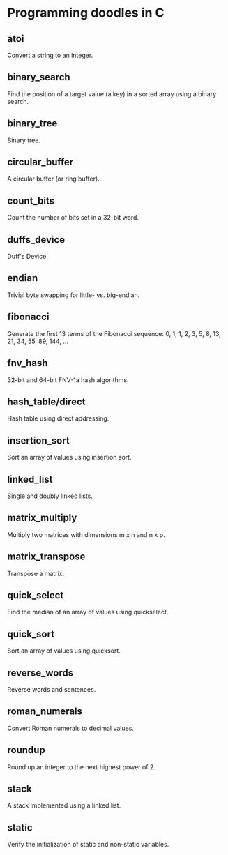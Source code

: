 # Programming doodles in C

## atoi
Convert a string to an integer.

## binary_search
Find the position of a target value (a key) in a sorted array using a binary search.

## binary_tree
Binary tree.

## circular_buffer
A circular buffer (or ring buffer).

## count_bits
Count the number of bits set in a 32-bit word.

## duffs_device
Duff's Device.

## endian
Trivial byte swapping for little- vs. big-endian.

## fibonacci
Generate the first 13 terms of the Fibonacci sequence:
    0, 1, 1, 2, 3, 5, 8, 13, 21, 34, 55, 89, 144, ...

## fnv_hash
32-bit and 64-bit FNV-1a hash algorithms.

## hash_table/direct
Hash table using direct addressing.

## insertion_sort
Sort an array of values using insertion sort.

## linked_list
Single and doubly linked lists.

## matrix_multiply
Multiply two matrices with dimensions m x n and n x p.

## matrix_transpose
Transpose a matrix.

## quick_select
Find the median of an array of values using quickselect.

## quick_sort
Sort an array of values using quicksort.

## reverse_words
Reverse words and sentences.

## roman_numerals
Convert Roman numerals to decimal values.

## roundup
Round up an integer to the next highest power of 2.

## stack
A stack implemented using a linked list.

## static
Verify the initialization of static and non-static variables.
